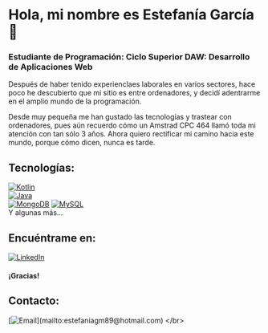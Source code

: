 # Hola, mi nombre es Estefanía García 👋
### Estudiante de Programación: Ciclo Superior DAW: Desarrollo de Aplicaciones Web


Después de haber tenido experienclaes laborales en varios sectores, hace poco he descubierto que mi sitio es entre ordenadores, y decidí adentrarme en el amplio mundo de la programación.

Desde muy pequeña me han gustado las tecnologías y trastear con ordenadores, pues aún recuerdo cómo un Amstrad CPC 464 llamó toda mi atención con tan sólo 3 años.
Ahora quiero rectificar mi camino hacia este mundo, porque cómo dicen, nunca es tarde.

## Tecnologías:
[![Kotlin](https://img.shields.io/badge/Kotlin-0095D5?style=for-the-badge&logo=kotlin&logoColor=white&labelColor=101010)]()
</br>
[![Java](https://img.shields.io/badge/Java-007396?style=for-the-badge&logo=java&logoColor=white&labelColor=101010)]()
</br>
[![MongoDB](https://img.shields.io/badge/MongoDB-47A248?style=for-the-badge&logo=mongodb&logoColor=white&labelColor=101010)]()
[![MySQL](https://img.shields.io/badge/MySQL-4479A1?style=for-the-badge&logo=mysql&logoColor=white&labelColor=101010)]()
</br>
Y algunas más...

## Encuéntrame en:

[![LinkedIn](https://img.shields.io/badge/LinkedIn-Estefanía-García-0077B5?style=for-the-badge&logo=linkedin&logoColor=white&labelColor=101010)](https://www.linkedin.com/in/estefaniagm89/)

#### ¡Gracias!




## Contacto:

[![Email](https://img.shields.io/badge/estefaniagm89@hotmail.com-email_personal_(respuesta_lenta)-D14836?style=for-the-badge&logo=gmail&logoColor=white&labelColor=101010)](mailto:estefaniagm89@hotmail.com)
</br>
